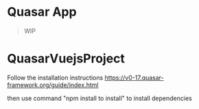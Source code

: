 # Quasar App

> WIP
# QuasarVuejsProject

Follow the installation instructions
https://v0-17.quasar-framework.org/guide/index.html

then use command "npm install to install" to install dependencies 
